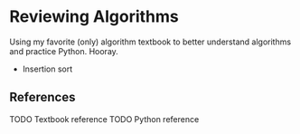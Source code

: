 # Reviewing Algorithms
Using my favorite (only) algorithm textbook to better understand algorithms and practice Python. Hooray.
- Insertion sort

## References
TODO Textbook reference
TODO Python reference
